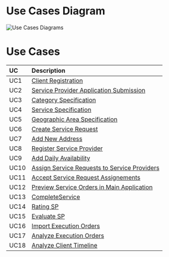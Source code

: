 # Use Cases Diagram

![Use Cases Diagrams](UseCases/DUC.png)

# Use Cases
| UC    | Description                                                                                     |
| :---- | :------------------------------------------------------------------------                       |
| UC1   | [Client Registration](UseCases/UC1_ClientRegistration.md)                                       |
| UC2   | [Service Provider Application Submission](UseCases/UC2_ServiceProviderApplicationSubmission.md) |
| UC3   | [Category Specification](UseCases/UC3_CategorySpecification.md)                                 |
| UC4   | [Service Specification](UseCases/UC4_ServiceSpecification.md)                                   |
| UC5   | [Geographic Area Specification](UseCases/UC5_GeographicAreaSpecification.md)                    |
| UC6   | [Create Service Request](UseCases/UC6_CreateServiceRequest.md)                                  |
| UC7   | [Add New Address](UseCases/UC7_AddNewAddress.md)                                                |
| UC8   | [Register Service Provider](UseCases/UC8_RegisterServiceProvider.md)                            |
| UC9   | [Add Daily Availability](UseCases/UC9_AddDailyAvailability.md)                                  |
| UC10  | [Assign Service Requests to Service Providers](UseCases/UC10_AssignServiceRequests.md)          |
| UC11  | [Accept Service Request Assignements](UseCases/UC11_AcceptServiceRequestAssignements.md)        |
| UC12  | [Preview Service Orders in Main Application](UseCases/UC12_PreviewServiceOrdersMainApp.md)      |
| UC13  | [CompleteService](UseCases/UC13_CompleteService.md)                                             |
| UC14  | [Rating SP](UseCases/UC14_RatingSP.md)                                                          |
| UC15  | [Evaluate SP](UseCases/UC15_EvaluateSP.md)                                                      |
| UC16  | [Import Execution Orders](UseCases/UC16_ImportExecutionOrders.md)                               |
| UC17  | [Analyze Execution Orders](UseCases/UC17_AnalyzeExecutionOrders.md)                             |
| UC18  | [Analyze Client Timeline](UseCases/UC18_AnalyzeClientTimeline.md)                               |

